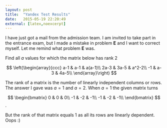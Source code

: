 ```yaml
---
layout: post
title:  "Yandex Test Results"
date:   2015-05-19 22:20:49
external: [latex,noexcerpt]
---
```


I have just got a mail from the admission team. I am invited to take part in the entrance exam, but I made a mistake in problem __E__ and I want to correct myself. Let me remind what problem __E__ was.

Find all $a$ values for which the matrix below has rank 2

$$
\left(\begin{array}{ccc}
a-1 & a-1 & a(a-1)\\
2a-3 & 3a-5 & a^2-2\\
-1 & a-3 & 4a-5\\
\end{array}\right)
$$

The rank of a matrix is the number of linearly independent columns or rows. The answer I gave was $a=1$ and $a=2$. When $a=1$ the given matrix turns

$$
\begin{bmatrix}
0 & 0 & 0\\
-1 & -2 & -1\\
-1 & -2 & -1\\
\end{bmatrix}
$$.

But the rank of that matrix equals 1 as all its rows are linearly dependent. Oops :)

